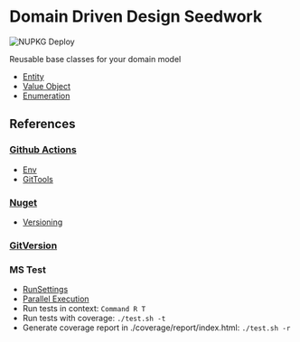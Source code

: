 # Domain Driven Design Seedwork

![NUPKG Deploy](https://github.com/japurcell/ddd-seed/workflows/.github/workflows/nuget-push.yml/badge.svg)

Reusable base classes for your domain model

* [Entity](https://docs.microsoft.com/en-us/dotnet/architecture/microservices/microservice-ddd-cqrs-patterns/seedwork-domain-model-base-classes-interfaces#the-custom-entity-base-class)
* [Value Object](https://docs.microsoft.com/en-us/dotnet/architecture/microservices/microservice-ddd-cqrs-patterns/implement-value-objects)
* [Enumeration](https://docs.microsoft.com/en-us/dotnet/architecture/microservices/microservice-ddd-cqrs-patterns/enumeration-classes-over-enum-types)

## References

### [Github Actions](https://help.github.com/en/actions/reference/context-and-expression-syntax-for-github-actions)
  * [Env](https://help.github.com/en/actions/configuring-and-managing-workflows/using-environment-variables)
  * [GitTools](https://github.com/GitTools)

### [Nuget](https://docs.microsoft.com/en-us/nuget/)
  * [Versioning](https://docs.microsoft.com/en-us/nuget/concepts/package-versioning)

### [GitVersion](https://gitversion.net/docs/configuration)

### MS Test
  * [RunSettings](https://docs.microsoft.com/en-us/visualstudio/test/configure-unit-tests-by-using-a-dot-runsettings-file)
  * [Parallel Execution](https://www.meziantou.net/mstest-v2-execute-tests-in-parallel.htm)
  * Run tests in context: `Command R T`
  * Run tests with coverage: `./test.sh -t`
  * Generate coverage report in ./coverage/report/index.html: `./test.sh -r`
